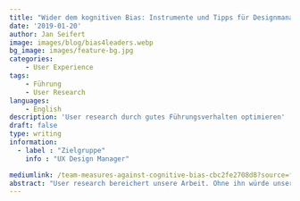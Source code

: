 ```yaml
---
title: "Wider dem kognitiven Bias: Instrumente und Tipps für Designmanager"
date: '2019-01-20'
author: Jan Seifert
image: images/blog/bias4leaders.webp
bg_image: images/feature-bg.jpg
categories:
    - User Experience
tags:
    - Führung
    - User Research
languages:
    - English
description: 'User research durch gutes Führungsverhalten optimieren'
draft: false
type: writing
information:
  - label : "Zielgruppe"
    info : "UX Design Manager"

mediumlink: /team-measures-against-cognitive-bias-cbc2fe2708d8?source=friends_link&sk=e1499fcc6867159442251d8c099fdc9d
abstract: "User research bereichert unsere Arbeit. Ohne ihn würde unsere Arbeit es gar nicht verdienen \"User Experience\" genannt zu werden. Dabei ist es in jedem Research wichtig auf kognitiven Verzerrungen zu achten. Jeder mit einem Hintergrund im Research weiß darüber Bescheid. Unser Gehirn trickst uns aus. Was im realen Leben kein Fehler ist. Es ist eher die Folge der faszinierenden Weise, wie das Gehirn funktioniert. Jede Wahrnehmung ist ein Mix zwischen dem, was tatsächlich da ist, und dem, was das Gehirn erwartet. Deswegen, straucheln Menschen gelegentlich bei rationalen Entscheidungen, wenn das Gehirn mentale Abkürzungen geht. Mit der Forschung zu dem Thema haben Psychologen in den 1960er Jahren angefangen. Und sie erkannten seitdem  dutzende von Verzerrungsmustern - zu viele, um jedem einzelnen mit einer konkreten Technik auszuschalten. Sogar zu viele, um sie alle auswändig zu kennen. Was wir aber tun können ..."
---
```

